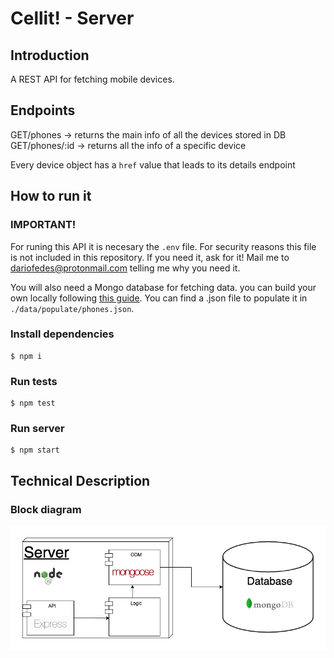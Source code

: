 # Cellit! - Server

## Introduction
A REST API for fetching mobile devices.

## Endpoints
GET/phones -> returns the main info of all the devices stored in DB
GET/phones/:id -> returns all the info of a specific device

Every device object has a `href` value that leads to its details endpoint

## How to run it

### IMPORTANT!
For runing this API it is necesary the `.env` file.
For security reasons this file is not included in this repository. If you need it, ask for it! Mail me to dariofedes@protonmail.com telling me why you need it.

You will also need a Mongo database for fetching data. you can build your own locally following [this guide](https://docs.mongodb.com/guides/server/install/). You can find a .json file to populate it in `./data/populate/phones.json`.

### Install dependencies
```
$ npm i
```

### Run tests
```
$ npm test
```

### Run server
```
$ npm start
```

## Technical Description

### Block diagram
![](./docs/block.png)